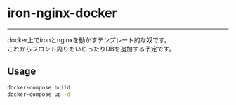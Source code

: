 # iron-nginx-docker
***
docker上でironとnginxを動かすテンプレート的な奴です。  
これからフロント周りをいじったりDBを追加する予定です。

## Usage
```bash
docker-compose build
docker-compose up -d
```
